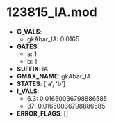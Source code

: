 # 123815_IA.mod

- **G_VALS**:
  - gkAbar_IA: 0.0165
- **GATES**:
  - a: 1
  - b: 1
- **SUFFIX**: IA
- **GMAX_NAME**: gkAbar_IA
- **STATES**: ['a', 'b']
- **I_VALS**:
  - 6.3: 0.01650036798886585
  - 37: 0.01650036798886585
- **ERROR_FLAGS**: []
